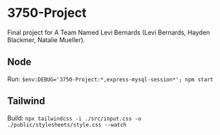 # 3750-Project

Final project for A Team Named Levi Bernards (Levi Bernards, Hayden Blackmer, Natalie Mueller).

## Node
Run: `$env:DEBUG='3750-Project:*,express-mysql-session*'; npm start`

## Tailwind
Build: `npx tailwindcss -i ./src/input.css -o ./public/stylesheets/style.css --watch`
